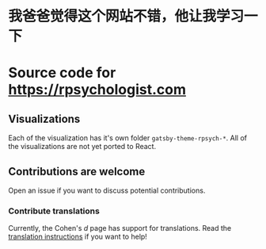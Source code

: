 # 我爸爸觉得这个网站不错，他让我学习一下

# Source code for https://rpsychologist.com



## Visualizations
Each of the visualization has it's own folder `gatsby-theme-rpsych-*`.
All of the visualizations are not yet ported to React.


## Contributions are welcome
Open an issue if you want to discuss potential contributions. 

### Contribute translations
Currently, the Cohen's *d* page has support for translations. Read the [translation instructions](https://github.com/rpsychologist/rpsychologist-com/blob/master/docs/translation.md) if you want to help!
